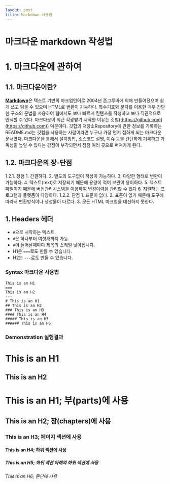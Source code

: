 ```yaml
---
layout: post
title: Markdown 사용법
---
```


마크다운 markdown 작성법
======================

# 1. 마크다운에 관하여
## 1.1. 마크다운이란?
[**Markdown**](https://www.markdownguide.org/getting-started/)은 텍스트 기반의 마크업언어로 2004년 존그루버에 의해 만들어졌으며 쉽게 쓰고 읽을 수 있으며 HTML로 변환이 가능하다. 특수기호와 문자를 이용한 매우 간단한 구조의 문법을 사용하여 웹에서도 보다 빠르게 컨텐츠를 작성하고 보다 직관적으로 인식할 수 있다.
마크다운이 최근 각광받기 시작한 이유는 깃헙([https://github.com](https://github.com)) 덕분이다. 깃헙의 저장소Repository에 관한 정보를 기록하는 README.md는 깃헙을 사용하는 사람이라면 누구나 가장 먼저 접하게 되는 마크다운 문서였다. 마크다운을 통해서 설치방법, 소스코드 설명, 이슈 등을 간단하게 기록하고 가독성을 높일 수 있다는 강점이 부각되면서 점점 여러 곳으로 퍼져가게 된다.

## 1.2. 마크다운의 장-단점
1.2.1. 장점
    1. 간결하다.
    2. 별도의 도구없이 작성이 가능하다.
    3. 다양한 형태로 변환이 가능하다.
    4. 텍스트(text)로 저장되기 때문에 용량이 적어 보관이 용이하다.
    5. 텍스트파일이기 때문에 버전관리시스템을 이용하여 변경이력을 관리할 수 있다
    6. 지원하는 프로그램과 플랫폼이 다양하다.
1.2.2. 단점
    1. 표준이 없다.
    2. 표준이 없기 때문에 도구에 따라서 변환방식이나 생성물이 다르다.
    3. 모든 HTML 마크업을 대신하지 못한다.


## 1. Headers 헤더
* `#`으로 시작하는 텍스트.
* `#`은 하나부터 여섯개까지 가능.
* `#`이 늘어날때마다 제목의 스케일 낮아집니다.
* H1은 `===`로도 만들 수 있습니다.
* H2는 `---`로도 만들 수 있습니다.
### Syntax 마크다운 사용법
    This is an H1
    ===
    This is an H2
    ---
    # This is an H1
    ## This is an H2
    ### This is an H3
    #### This is an H4
    ##### This is an H5
    ###### This is an H6   
### Demonstration 실행결과
This is an H1<br>
===
This is an H2<br>
---
# This is an H1; 부(parts)에 사용<br>
## This is an H2; 장(chapters)에 사용<br>
### This is an H3; 페이지 섹션에 사용<br>
#### This is an H4; 하위 섹션에 사용<br>
##### This is an H5; 하위 섹션 아래의 하위 섹션에 사용<br>
###### This is an H6; 문단에 사용<br>
